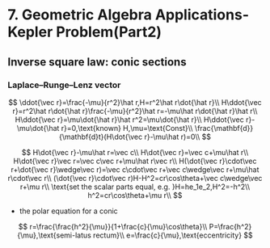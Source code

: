 # 7. Geometric Algebra Applications-Kepler Problem(Part2)

## Inverse square law: conic sections

### Laplace–Runge–Lenz vector

$$
\ddot{\vec r}=\frac{-\mu}{r^2}\hat r,H=r^2\hat r\dot{\hat r}\\
H\ddot{\vec r}=r^2\hat r\dot{\hat r}\frac{-\mu}{r^2}\hat r=-\mu\hat r\dot{\hat r}\hat r\\
H\ddot{\vec r}=\mu\dot{\hat r}\hat r^2=\mu\dot{\hat r}\\
H\ddot{\vec r}-\mu\dot{\hat r}=0,\text{known} H,\mu=\text{Const}\\
\frac{\mathbf{d}}{\mathbf{d}t}(H\dot{\vec r}-\mu\hat r)=0\\
$$

$$
H\dot{\vec r}-\mu\hat r=\vec c\\
H\dot{\vec r}=\vec c+\mu\hat r\\
H\dot{\vec r}\vec r=\vec c\vec r+\mu\hat r\vec r\\
H(\dot{\vec r}\cdot\vec r+\dot{\vec r}\wedge\vec r)=\vec c\cdot\vec r+\vec c\wedge\vec r+\mu\hat r\cdot\vec r\\
(\dot{\vec r}\cdot\vec r)H-H^2=cr\cos\theta+\vec c\wedge\vec r+\mu r\\
\text{set the scalar parts equal, e.g. }H=he_1e_2,H^2=-h^2\\
h^2=cr\cos\theta+\mu r\\
$$

- the polar equation for a conic

$$
r=\frac{\frac{h^2}{\mu}}{1+\frac{c}{\mu}\cos\theta}\\
P=\frac{h^2}{\mu},\text{semi-latus rectum}\\
e=\frac{c}{\mu},\text{eccentricity}
$$

